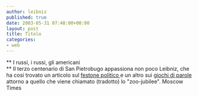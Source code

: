 ```yaml
---
author: leibniz
published: true
date: 2003-05-31 07:48:00+00:00
layout: post
title: Titolo
categories:
- web
---
```


 **   I russi, i russi, gli americani   
** Il terzo centenario di San Pietrobugo appassiona non poco Leibniz, che ha cosi trovato un articolo sul  [   festone politico ](http://www.themoscowtimes.com/stories/2003/05/30/001.html)e un altro sui  [   giochi di parole ](http://www.themoscowtimes.com/stories/2003/05/30/007.html)attorno a quello che viene chiamato (tradotto) lo "zoo-jubilee".
Moscow Times
